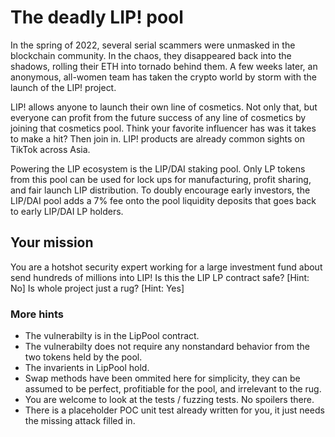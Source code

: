 # The deadly LIP! pool

In the spring of 2022, several serial scammers were unmasked in the blockchain community. In the chaos, they disappeared back into the shadows, rolling their ETH into tornado behind them. A few weeks later, an anonymous, all-women team has taken the crypto world by storm with the launch of the LIP! project.

LIP! allows anyone to launch their own line of cosmetics. Not only that, but everyone can profit from the future success of any line of cosmetics by joining that cosmetics pool. Think your favorite influencer has was it takes to make a hit? Then join in. LIP! products are already common sights on TikTok across Asia.

Powering the LIP ecosystem is the LIP/DAI staking pool. Only LP tokens from this pool can be used for lock ups for manufacturing, profit sharing, and fair launch LIP distribution. To doubly encourage early investors, the LIP/DAI pool adds a 7% fee onto the pool liquidity deposits that goes back to early LIP/DAI LP holders. 

## Your mission

You are a hotshot security expert working for a large investment fund about send hundreds of millions into LIP! Is this the LIP LP contract safe? [Hint: No] Is whole project just a rug? [Hint: Yes]

### More hints

- The vulnerabilty is in the LipPool contract.
- The vulnerabilty does not require any nonstandard behavior from the two tokens held by the pool.
- The invarients in LipPool hold.
- Swap methods have been ommited here for simplicity, they can be assumed to be perfect, profitiable for the pool, and irrelevant to the rug.
- You are welcome to look at the tests / fuzzing tests. No spoilers there.
- There is a placeholder POC unit test already written for you, it just needs the missing attack filled in.